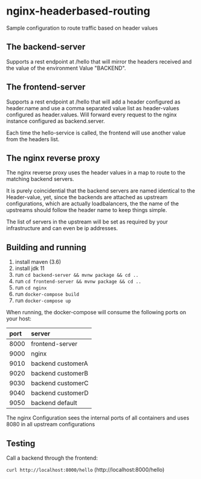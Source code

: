 # nginx-headerbased-routing
Sample configuration to route traffic based on header values

## The backend-server

Supports a rest endpoint at /hello that will mirror the headers received
and the value of the environment Value "BACKEND".

## The frontend-server

Supports a rest endpoint at /hello that will add a header configured as header.name and
 use a comma separated value list as header-values configured as header.values.
 Will forward every request to the nginx instance configured as backend.server.

Each time the hello-service is called, the frontend will use another value from the headers list.

## The nginx reverse proxy

The nginx reverse proxy uses the header values in a map to route to the matching backend servers.

It is purely coincidential that the backend servers are named identical to the Header-value, yet,
since the backends are attached as upstream configurations, which are actually loadbalancers, the 
the name of the upstreams should follow the header name to keep things simple. 

The list of servers in the upstream will be set as required by your infrastructure and can even 
be ip addresses.

## Building and running

1. install maven (3.6)
2. install jdk 11
3. run `cd backend-server && mvnw package && cd ..`
4. run `cd frontend-server && mvnw package && cd ..`
5. run `cd nginx`
6. run `docker-compose build`
7. run `docker-compose up`

When running, the docker-compose will consume the following ports on your host: 

|port |server |
|:---|:---|
|8000| frontend-server|
|9000| nginx |
|9010| backend customerA |
|9020| backend customerB |
|9030| backend customerC |
|9040| backend customerD |
|9050| backend default |

The nginx Configuration sees the internal ports of all containers and uses 8080 in all upstream configurations

## Testing 

Call a backend through the frontend: 

`curl http://localhost:8000/hello` (http://localhost:8000/hello)


